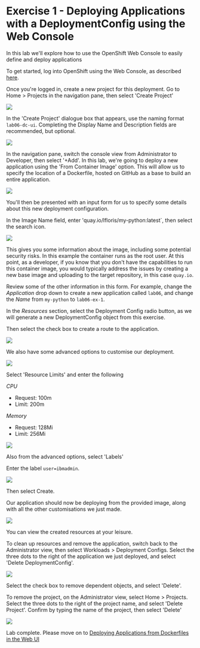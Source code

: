 # Exercise 1 - Deploying Applications with a DeploymentConfig using the Web Console

In this lab we'll explore how to use the OpenShift Web Console to easily define and deploy applications

To get started, log into OpenShift using the Web Console, as described [here](../Getting-started/log-in-to-openshift.md).

Once you're logged in, create a new project for this deployment. Go to Home > Projects in the navigation pane, then select 'Create Project'

![](../Getting-started/img/create-project.png)

In the 'Create Project' dialogue box that appears, use the naming format `lab06-dc-ui`. Completing the Display Name and Description fields are recommended, but optional.

![](img/create-project-dialog-ex-1.png)

In the navigation pane, switch the console view from Administrator to Developer, then select '+Add'. In this lab, we're going to deploy a new application using the 'From Container Image' option. This will allow us to specify the location of a Dockerfile, hosted on GitHub as a base to build an entire application.

![](img/ui-select-from-image.png)

You'll then be presented with an input form for us to specify some details about this new deployment configuration.

In the Image Name field, enter 'quay.io/lfloris/my-python:latest`, then select the search icon.

![](img/deploy-image-name-ex-1.png)

This gives you some information about the image, including some potential security risks. In this example the container runs as the root user. At this point, as a developer, if you know that you don't have the capabilities to run this container image, you would typically address the issues by creating a new base image and uploading to the target repository, in this case `quay.io`.

Review some of the other information in this form. For example, change the *Application* drop down to create a new application called `lab06`, and change the *Name* from `my-python` to `lab06-ex-1`.

In the *Resources* section, select the Deployment Config radio button, as we will generate a new DeploymentConfig object from this exercise.

Then select the check box to create a route to the application.

![](img/app-form-app-name-ex-1.png)

We also have some advanced options to customise our deployment.

![](img/advanced-options-ex-1.png)

Select 'Resource Limits' and enter the following

*CPU*
- Request: 100m
- Limit: 200m

*Memory*
- Request: 128Mi
- Limit: 256Mi

![](img/adv-options-resources-ex-1.png)

Also from the advanced options, select 'Labels'

Enter the label `user=ibmadmin`.

![](img/adv-options-label-ex-1.png)

Then select Create.

Our application should now be deploying from the provided image, along with all the other customisations we just made.

![](img/app-deploying-ex-1.png)

You can view the created resources at your leisure. 

To clean up resources and remove the application, switch back to the Administrator view, then select Workloads > Deployment Configs. Select the three dots to the right of the application we just deployed, and select 'Delete DeploymentConfig'.

![](img/delete-dc-ex-1.png)

Select the check box to remove dependent objects, and select 'Delete'.

To remove the project, on the Administrator view, select Home > Projects. Select the three dots to the right of the project name, and select 'Delete Project'. Confirm by typing the name of the project, then select 'Delete'

![](img/delete-project-ex-1.png)

Lab complete. Please move on to [Deploying Applications from Dockerfiles in the Web UI](building-from-docker-image-ex-2.md)